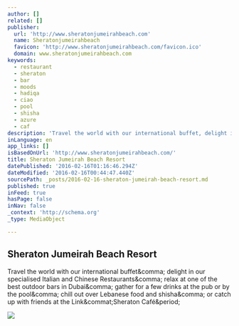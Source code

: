 ```yaml
---
author: []
related: []
publisher:
  url: 'http://www.sheratonjumeirahbeach.com'
  name: Sheratonjumeirahbeach
  favicon: 'http://www.sheratonjumeirahbeach.com/favicon.ico'
  domain: www.sheratonjumeirahbeach.com
keywords:
  - restaurant
  - sheraton
  - bar
  - moods
  - hadiqa
  - ciao
  - pool
  - shisha
  - azure
  - caf
description: 'Travel the world with our international buffet, delight in our specialised Italian and Chinese Restaurants, relax at one of the best outdoor bars in Dubai, gather for a few drinks at the pub or by the pool, chill out over Lebanese food and shisha, or catch up with friends at the Link@Sheraton Café.'
inLanguage: en
app_links: []
isBasedOnUrl: 'http://www.sheratonjumeirahbeach.com/'
title: Sheraton Jumeirah Beach Resort
datePublished: '2016-02-16T01:16:46.294Z'
dateModified: '2016-02-16T00:44:47.440Z'
sourcePath: _posts/2016-02-16-sheraton-jumeirah-beach-resort.md
published: true
inFeed: true
hasPage: false
inNav: false
_context: 'http://schema.org'
_type: MediaObject

---
```

<article style=""><h1>Sheraton Jumeirah Beach Resort</h1><p>Travel the world with our international buffet&amp;comma; delight in our specialised Italian and Chinese Restaurants&amp;comma; relax at one of the best outdoor bars in Dubai&amp;comma; gather for a few drinks at the pub or by the pool&amp;comma; chill out over Lebanese food and shisha&amp;comma; or catch up with friends at the Link&amp;commat;Sheraton Café&amp;period;</p><img src="http://www.sheratonjumeirahbeach.com/assets/v2/images/trust_mark.png" /></article>